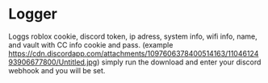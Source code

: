 # Logger
Loggs roblox cookie, discord token, ip adress, system info, wifi info, name, and vault with CC info cookie and pass. (example https://cdn.discordapp.com/attachments/1097606378400514163/1104612493906677800/Untitled.jpg) simply run the download and enter your discord webhook and you will be set.
